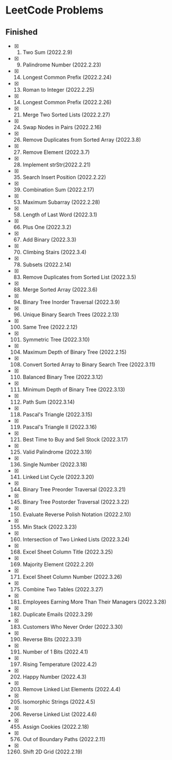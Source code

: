 # LeetCode Problems

## Finished

- [x] 1.  Two Sum (2022.2.9)
- [x] 9.  Palindrome Number (2022.2.23)
- [x] 14. Longest Common Prefix (2022.2.24)
- [x] 13. Roman to Integer (2022.2.25)
- [x] 14. Longest Common Prefix (2022.2.26)
- [x] 21. Merge Two Sorted Lists (2022.2.27)
- [x] 24. Swap Nodes in Pairs (2022.2.16)
- [x] 26. Remove Duplicates from Sorted Array (2022.3.8)
- [x] 27. Remove Element (2022.3.7)
- [x] 28. Implement strStr(2022.2.21)
- [x] 35. Search Insert Position (2022.2.22)
- [x] 39. Combination Sum (2022.2.17)
- [x] 53. Maximum Subarray (2022.2.28)
- [x] 58. Length of Last Word (2022.3.1)
- [x] 66. Plus One (2022.3.2)
- [x] 67. Add Binary (2022.3.3)
- [x] 70. Climbing Stairs (2022.3.4)
- [x] 78. Subsets (2022.2.14)
- [x] 83. Remove Duplicates from Sorted List (2022.3.5)
- [x] 88. Merge Sorted Array (2022.3.6)
- [x] 94. Binary Tree Inorder Traversal (2022.3.9)
- [x] 96. Unique Binary Search Trees (2022.2.13)
- [x] 100.  Same Tree (2022.2.12)
- [x] 101.  Symmetric Tree (2022.3.10)
- [x] 104.  Maximum Depth of Binary Tree (2022.2.15)
- [x] 108.  Convert Sorted Array to Binary Search Tree (2022.3.11)
- [x] 110.  Balanced Binary Tree (2022.3.12)
- [x] 111.  Minimum Depth of Binary Tree (2022.3.13)
- [x] 112.  Path Sum (2022.3.14)
- [x] 118.  Pascal's Triangle (2022.3.15)
- [x] 119.  Pascal's Triangle II (2022.3.16)
- [x] 121.  Best Time to Buy and Sell Stock (2022.3.17)
- [x] 125.  Valid Palindrome (2022.3.19)
- [x] 136.  Single Number (2022.3.18)
- [x] 141.  Linked List Cycle (2022.3.20)
- [x] 144.  Binary Tree Preorder Traversal (2022.3.21)
- [x] 145.  Binary Tree Postorder Traversal (2022.3.22)
- [x] 150.  Evaluate Reverse Polish Notation (2022.2.10)
- [x] 155.  Min Stack (2022.3.23)
- [x] 160.  Intersection of Two Linked Lists (2022.3.24)
- [x] 168.  Excel Sheet Column Title (2022.3.25)
- [x] 169.  Majority Element (2022.2.20)
- [x] 171. Excel Sheet Column Number (2022.3.26)
- [x] 175. Combine Two Tables (2022.3.27)
- [x] 181. Employees Earning More Than Their Managers (2022.3.28)
- [x] 182. Duplicate Emails (2022.3.29)
- [x] 183. Customers Who Never Order (2022.3.30)
- [x] 190. Reverse Bits (2022.3.31)
- [x] 191. Number of 1 Bits (2022.4.1)
- [x] 197. Rising Temperature (2022.4.2)
- [x] 202. Happy Number (2022.4.3)
- [x] 203. Remove Linked List Elements (2022.4.4)
- [x] 205. Isomorphic Strings (2022.4.5)
- [x] 206. Reverse Linked List (2022.4.6)
- [x] 455.  Assign Cookies (2022.2.18)
- [x] 576.  Out of Boundary Paths (2022.2.11)
- [x] 1260. Shift 2D Grid (2022.2.19)
